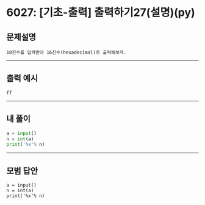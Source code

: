# 6027: [기초-출력] 출력하기27(설명)(py)
## 문제설명
```
10진수를 입력받아 16진수(hexadecimal)로 출력해보자.
```
***
## 출력 예시
~~~
ff
~~~
***
## 내 풀이
```python
a = input()
n = int(a)            
print('%x'% n)

````
***
## 모범 답안
~~~pyhton
a = input()
n = int(a)            
print('%x'% n)

~~~